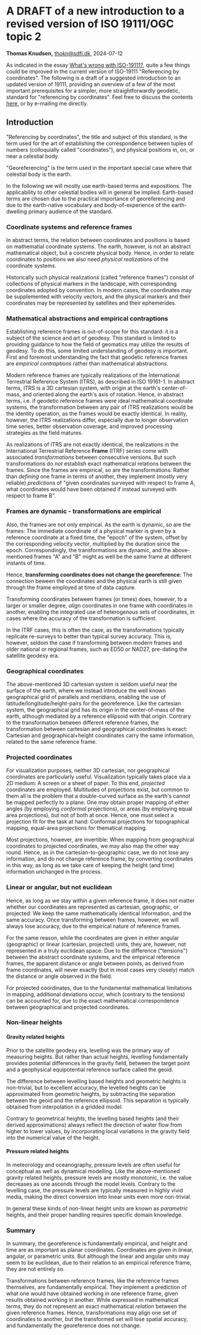 <!-- markdownlint-disable MD013 -->

# A DRAFT of a new introduction to a revised version of ISO 19111/OGC topic 2

**Thomas Knudsen,** <thokn@sdfi.dk>, 2024-07-12

As indicated in the essay [What's wrong with ISO-19111?](https://github.com/busstoptaktik/geodesy/blob/main/ruminations/010-rumination.md), quite a few things could be improved in the current version of ISO-19111 "Referencing by coordinates". The following is a draft of a suggested introduction to an updated version of 19111, providing an overview of a few of the most important prerequisites for a simpler, more straightforwardly geodetic, standard for "referencing by coordinates". Feel free to discuss the contents [here](https://github.com/busstoptaktik/geodesy/discussions/116), or by e-mailing me directly.

## Introduction

"Referencing by coordinates", the title and subject of this standard, is the term used for the art of establishing the correspondence between tuples of numbers (colloquially called "coordinates"), and physical positions in, on, or near a celestial body.

"Georeferencing" is the term used in the important special case where that celestial body is the earth.

In the following we will mostly use earth-based terms and expositions. The applicability to other celestial bodies will in general be implied. Earth-based terms are chosen due to the practical importance of georeferencing and due to the earth-native vocabulary and body-of-experience of the earth-dwelling primary audience of the standard.

### Coordinate systems and reference frames

In abstract terms, the relation between coordinates and positions is based on mathematial coordinate systems. The earth, however, is not an abstract mathematical object, but a concrete physical body. Hence, in order to relate coordinates to positions we also need *physical realizations* of the coordinate systems.

Historically such physical realizations (called "reference frames") consist of collections of physical markers in the landscape, with corresponding coordinates adopted by convention. In modern cases, the coordinates may be supplemented with velocity vectors, and the physical markers and their coordinates may be represented by satellites and their ephemerides.

### Mathematical abstractions and empirical contraptions

Establishing reference frames is out-of-scope for this standard: it is a subject of the science and art of geodesy. This standard is limited to providing guidance to how the field of geomatics may utilize the results of geodesy. To do this, some limited understanding of geodesy is important. First and foremost understanding the fact that geodetic reference frames are *empirical contraptions* rather than mathematical abstractions.

Modern reference frames are typically realizations of the International Terrestrial Reference System (ITRS), as described in ISO 19161-1. In abstract terms, ITRS is a 3D cartesian system, with origin at the earth's center-of-mass, and oriented along the earth's axis of rotation. Hence, in abstract terms, i.e. if geodetic reference frames were ideal mathematical coordinate systems, the transformation between any pair of ITRS realizations would be the identity operation, as the frames would be exactly identical. In reality, however, the ITRS realizations differ, especially due to longer observation time series, better observation coverage, and improved processing strategies as the field matures.

As realizations of ITRS are not exactly identical, the realizations in the International Terrestrial Reference **Frame** (ITRF) series come with associated *transformations* between consecutive versions. But such transformations do *not* establish exact mathematical relations between the frames. Since the frames are empirical, so are the transformations: Rather than *defining* one frame in terms of another, they implement (mostly very reliable) *predictions* of "given coordinates surveyed with respect to frame A, what coordinates would have been obtained if instead surveyed with respect to frame B".

### Frames are dynamic - transformations are empirical

Also, the frames are not only empirical. As the earth is dynamic, so are the frames: The immediate coordinate of a physical marker is given by a reference coordinate at a fixed time, the "epoch" of the system, offset by the corresponding velocity vector, multiplied by the duration since the epoch. Correspondingly, the transformations are dynamic, and the above-mentioned frames "A" and "B" might as well be the same frame at different instants of time.

Hence, **transforming coordinates does not change the georeference**: The connection beween the coordinates and the physical earth is still given through the frame employed at time of data capture.

Transforming coordinates between frames (or times) does, however, to a larger or smaller degree, *align* coordinates in one frame with coordinates in another, enabling the integrated use of heterogenous sets of coordinates, in cases where the accuracy of the transformation is sufficient.

In the ITRF cases, this is often the case, as the transformations typically replicate re-surveys to better than typical survey accuracy. This is, however, seldom the case if transforming between modern frames and older national or regional frames, such as ED50 or NAD27, pre-dating the satellite geodesy era.

### Geographical coordinates

The above-mentioned 3D cartesian system is seldom useful near the surface of the earth, where we instead introduce the well known geographical grid of parallels and meridians, enabling the use of latitude/longitude/height-pairs for the georeference. Like the cartesian system, the geographical grid has its origin in the center-of-mass of the earth, although mediated by a reference ellipsoid with that origin. Contrary to the transformation between different reference frames, the transformation between cartesian and geographical coordinates is exact: Cartesian and geographical+height coordinates carry the same information, related to the same reference frame.

### Projected coordinates

For visualization purposes, neither 3D cartesian, nor geographical coordinates are particularly useful. Visualization typically takes place  via a 2D medium: A screen or a sheet of paper. To this end, *projected* coordinates are employed. Multitudes of projections exist, but common to them all is the problem that a double-curved surface as the earth's cannot be mapped perfectly to a plane: One may obtain proper mapping of either angles (by employing *conformal* projections), or areas (by employing equal area projections), but not of both at once. Hence, one must select a projection fit for the task at hand: Conformal projections for topographical mapping, equal-area projections for thematical mapping.

Most projections, however, are invertible: When mapping from geographical coordinates to projected coordinates, we may also map the other way round. Hence, as in the cartesian-to-geographic case, we do not lose any information, and do not change reference frame, by converting coordinates in this way, as long as we take care of keeping the height (and time) information unchanged in the process.

### Linear or angular, but not euclidean

Hence, as long as we stay within a given reference frame, it does not matter whether our coordinates are represented as cartesian, geographic, or projected: We keep the same mathematically identical information, and the same accuracy. Once transforming between frames, however, we will always lose accuracy, due to the empirical nature of reference frames.

For the same reason, while the coordinates are given in either angular (geographic) or linear (cartesian, projected) units, they are, however, not represented in a truly euclidean space: Due to the difference ("tensions") between the abstract coordinate systems, and the empirical reference frames, the apparent distance or angle between points, as derived from frame coordinates, will never exactly (but in most cases very closely) match the distance or angle observed in the field.

For projected coordinates, due to the fundamental mathematical limitations in mapping, additional deviations occur, which (contrary to the tensions) can be accounted for, due to the exact mathematical correspondence between geographical and projected coordinates.

### Non-linear heights

#### Gravity related heights

Prior to the satellite geodesy era, levelling was the primary way of measuring heights. But rather than actual heights, levelling fundamentally provides potential differences in the gravity field, between the target point and a geophysical equipotential reference surface called the geoid.

The difference between levelling based heights and geometric heights is non-trivial, but to excellent accuracy, the levelled heights can be approximated from geometric heights, by subtracting the separation between the geoid and the reference ellipsoid. This separation is typically obtained from interpolation in a gridded model.

Contrary to geometrical heights, the levelling based heights (and their derived approximations) always reflect the direction of water flow from higher to lower values, by incorporating local variations in the gravity field into the numerical value of the height.

#### Pressure related heights

In meteorology and oceanography, pressure levels are often useful for conceptual as well as dynamical modelling. Like the above-mentioned gravity related heights, pressure levels are mostly monotonic, i.e. the value decreases as one ascends through the model levels. Contrary to the levelling case, the pressure levels are typically measured in highly vivid media, making the direct conversion into linear units even more non-trivial.

In general these kinds of non-linear height units are known as *parametric* heights, and their proper handling requires specific domain knowledge.

### Summary

In summary, the georeference is fundamentally empirical, and height and time are as important as planar coordinates. Coordinates are given in linear, angular, or parametric units. But although the linear and angular units may seem to be euclidean, due to their relation to an empirical reference frame, they are not entirely so.

Transformations between reference frames, like the reference frames themselves, are fundamentally empirical. They implement a prediction of what one would have obtained working in one reference frame, given results obtained working in another. While expressed in mathematical terms, they do not represent an exact mathematical *relation* between the given reference frames. Hence, transformations may align one set of coordinates to another, but the transformed set will lose spatial accuracy, and fundamentally the georeference does not change.

